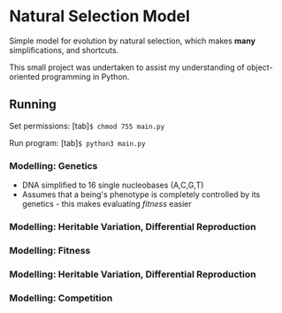 # Natural Selection Model
Simple model for evolution by natural selection, which makes **many** simplifications, and shortcuts.

This small project was undertaken to assist my understanding of object-oriented programming in Python.

## Running
Set permissions: [tab]```$ chmod 755 main.py```

Run program: [tab]```$ python3 main.py```

### Modelling: Genetics
* DNA simplified to 16 single nucleobases (A,C,G,T)
* Assumes that a being's phenotype is completely controlled by its genetics - this makes evaluating *fitness* easier

### Modelling: Heritable Variation, Differential Reproduction

### Modelling: Fitness

### Modelling: Heritable Variation, Differential Reproduction

### Modelling: Competition

